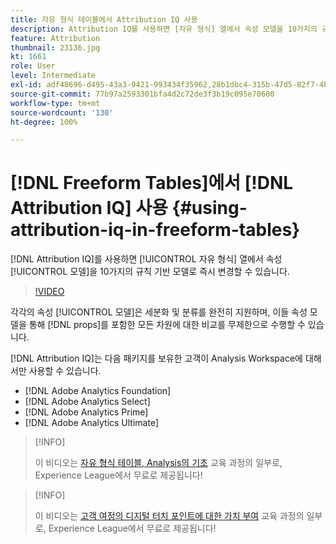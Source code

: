 ```yaml
---
title: 자유 형식 테이블에서 Attribution IQ 사용
description: Attribution IQ를 사용하면 [자유 형식] 열에서 속성 모델을 10가지의 규칙 기반 모델로 즉시 변경할 수 있습니다.
feature: Attribution
thumbnail: 23136.jpg
kt: 1661
role: User
level: Intermediate
exl-id: adf48696-d495-43a3-9421-993434f35962,28b1dbc4-315b-47d5-82f7-4b394ed31ad8
source-git-commit: 77b97a2593301bfa4d2c72de3f3b19c095e70600
workflow-type: tm+mt
source-wordcount: '130'
ht-degree: 100%

---
```


# [!DNL Freeform Tables]에서 [!DNL Attribution IQ] 사용 {#using-attribution-iq-in-freeform-tables}

[!DNL Attribution IQ]를 사용하면 [!UICONTROL 자유 형식] 열에서 속성 [!UICONTROL 모델]을 10가지의 규칙 기반 모델로 즉시 변경할 수 있습니다.

>[!VIDEO](https://video.tv.adobe.com/v/23136/?quality=12)

각각의 속성 [!UICONTROL 모델]은 세분화 및 분류를 완전히 지원하며, 이들 속성 모델을 통해 [!DNL props]를 포함한 모든 차원에 대한 비교를 무제한으로 수행할 수 있습니다.

[!DNL Attribution IQ]는 다음 패키지를 보유한 고객이 Analysis Workspace에 대해서만 사용할 수 있습니다.

* [!DNL Adobe Analytics Foundation]
* [!DNL Adobe Analytics Select]
* [!DNL Adobe Analytics Prime]
* [!DNL Adobe Analytics Ultimate]

>[!INFO]
>
> 이 비디오는 [자유 형식 테이블, Analysis의 기초](https://experienceleague.adobe.com/?recommended=Analytics-U-1-2020.3) 교육 과정의 일부로, Experience League에서 무료로 제공됩니다!

>[!INFO]
>
> 이 비디오는 [고객 여정의 디지털 터치 포인트에 대한 가치 부여](https://experienceleague.adobe.com/?recommended=Analytics-U-1-2020.2) 교육 과정의 일부로, Experience League에서 무료로 제공됩니다!
